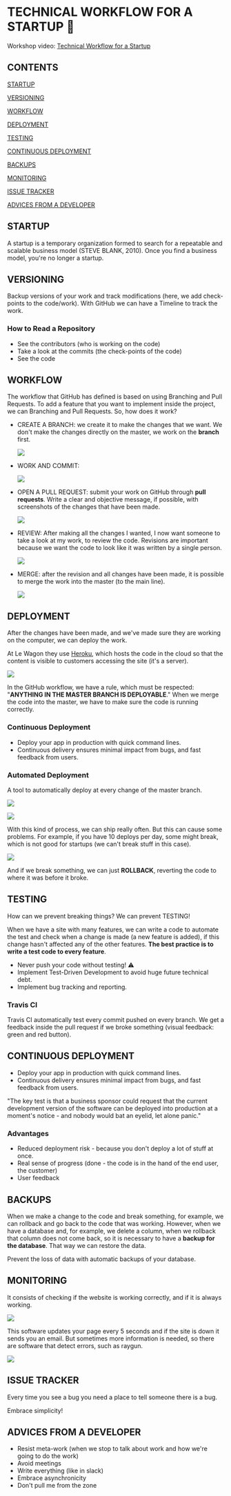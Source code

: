 # TECHNICAL WORKFLOW FOR A STARTUP :briefcase:

Workshop video: [Technical Workflow for a Startup](https://www.youtube.com/watch?v=iZkP9rcEJEM&t=12s)

## CONTENTS

[STARTUP](#startup)

[VERSIONING](#versioning)

[WORKFLOW](#workflow)

[DEPLOYMENT](#deployment)

[TESTING](#testing)

[CONTINUOUS DEPLOYMENT](#continuous-deployment)

[BACKUPS](#backups)

[MONITORING](#monitoring)

[ISSUE TRACKER](#issue-tracker)

[ADVICES FROM A DEVELOPER](#advices-from-a-developer)

<h2> <a name = "startup"></a>STARTUP</h2>

A startup is a temporary organization formed to search for a repeatable and scalable business model (STEVE BLANK, 2010). Once you find a business model, you're no longer a startup.

<h2> <a name = "versioning"></a>VERSIONING</h2>

Backup versions of your work and track modifications (here, we add check-points to the code/work). With GitHub we can have a Timeline to track the work. 

### How to Read a Repository

- See the contributors (who is working on the code)
- Take a look at the commits (the check-points of the code)
- See the code

<h2> <a name = "workflow"></a>WORKFLOW</h2>

The workflow that GitHub has defined is based on using Branching and Pull Requests. To add a feature that you want to implement inside the project, we can Branching and Pull Requests. So, how does it work? 

- CREATE A BRANCH: we create it to make the changes that we want. We don't make the changes directly on the master, we work on the **branch** first.

  ![](images/workflow-create-a-branch.png)

- WORK AND COMMIT:

  ![](images/workflow-work-and-commit.png)

- OPEN A PULL REQUEST: submit your work on GitHub through **pull requests**. Write a clear and objective message, if possible, with screenshots of the changes that have been made.

  ![](images/workflow-pull-request.png)

- REVIEW: After making all the changes I wanted, I now want someone to take a look at my work, to review the code. Revisions are important because we want the code to look like it was written by a single person.

  ![](images/workflow-review.png)

- MERGE: after the revision and all changes have been made, it is possible to merge the work into the master (to the main line).

  ![](images/workflow-merge.png)

<h2> <a name = "deployment"></a>DEPLOYMENT</h2>

After the changes have been made, and we've made sure they are working on the computer, we can deploy the work. 

At Le Wagon they use [Heroku](https://www.heroku.com/), which hosts the code in the cloud so that the content is visible to customers accessing the site (it's a server). 

![](images/deployment-heroku.png)

In the GitHub workflow, we have a rule, which must be respected: "**ANYTHING IN THE MASTER BRANCH IS DEPLOYABLE**." When we merge the code into the master, we have to make sure the code is running correctly.

### Continuous Deployment

- Deploy your app in production with quick command lines.
- Continuous delivery ensures minimal impact from bugs, and fast feedback from users.

### Automated Deployment

A tool to automatically deploy at every change of the master branch. 

![](images/deployment-automatic-deploys.png)

![](images/deployment-merge-button.png)

With this kind of process, we can ship really often. But this can cause some problems. For example, if you have 10 deploys per day, some might break, which is not good for startups (we can't break stuff in this case).

![](images/deployment-break.png)

And if we break something, we can just **ROLLBACK**, reverting the code to where it was before it broke.

<h2> <a name = "testing"></a>TESTING</h2>

How can we prevent breaking things? We can prevent TESTING!

When we have a site with many features, we can write a code to automate the test and check when a change is made (a new feature is added), if this change hasn't affected any of the other features. **The best practice is to write a test code to every feature**.

- Never push your code without testing! ⚠️
- Implement Test-Driven Development to avoid huge future technical debt.
- Implement bug tracking and reporting.

### Travis CI

Travis CI automatically test every commit pushed on every branch. We get a feedback inside the pull request if we broke something (visual feedback: green and red button).

<h2> <a name = "continuous-deployment"></a>CONTINUOUS DEPLOYMENT</h2>

- Deploy your app in production with quick command lines.
- Continuous delivery ensures minimal impact from bugs, and fast feedback from users.

"The key test is that a business sponsor could request that the current development version of the software can be deployed into production at a moment's notice - and nobody would bat an eyelid, let alone panic."

### Advantages

- Reduced deployment risk - because you don't deploy a lot of stuff at once.
- Real sense of progress (done - the code is in the hand of the end user, the customer)
- User feedback

<h2> <a name = "backups"></a>BACKUPS</h2>

When we make a change to the code and break something, for example, we can rollback and go back to the code that was working. However, when we have a database and, for example, we delete a column, when we rollback that column does not come back, so it is necessary to have a **backup for the database**. That way we can restore the data.

Prevent the loss of data with automatic backups of your database.

<h2> <a name = "monitoring"></a>MONITORING</h2>

It consists of checking if the website is working correctly, and if it is always working.

![](images/monitoring.png)

This software updates your page every 5 seconds and if the site is down it sends you an email. But sometimes more information is needed, so there are software that detect errors, such as raygun.

![](images/monitoring-raygun.png)

<h2> <a name = "issue-tracker"></a>ISSUE TRACKER</h2>

Every time you see a bug you need a place to tell someone there is a bug. 

Embrace simplicity!

<h2> <a name = "advices-from-a-developer"></a>ADVICES FROM A DEVELOPER</h2>

- Resist meta-work (when we stop to talk about work and how we're going to do the work)
- Avoid meetings
- Write everything (like in slack)
- Embrace asynchronicity
- Don't pull me from the zone